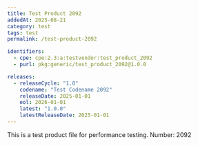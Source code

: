```yaml
---
title: Test Product 2092
addedAt: 2025-08-21
category: test
tags: test
permalink: /test-product-2092

identifiers:
  - cpe: cpe:2.3:a:testvendor:test_product_2092
  - purl: pkg:generic/test_product_2092@1.0.0

releases:
  - releaseCycle: "1.0"
    codename: "Test Codename 2092"
    releaseDate: 2025-01-01
    eol: 2026-01-01
    latest: "1.0.0"
    latestReleaseDate: 2025-01-01
---
```


This is a test product file for performance testing. Number: 2092
